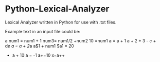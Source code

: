 # Python-Lexical-Analyzer
Lexical Analyzer written in Python for use with .txt files.

Example text in an input file could be:

a
num1 = num1 + 1
num3= num1/2 +num2
10 =num1
a = a + 1
a + 2 * 3 - c + d*e
a              = a             + 2*a
a$1 + num1
$a1 = 20
+ a + 10
a = -1
a+=10
x=a++

